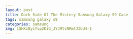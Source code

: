 ```yaml
---
layout: post
title: Dark Side Of The Mistery Samsung Galaxy S9 Case
tags: samsung galaxy s9
categories: samsung
img: 1SHXz8yiYvp2KiG_JYJMtcNMmfJIbU4-1
---
```

